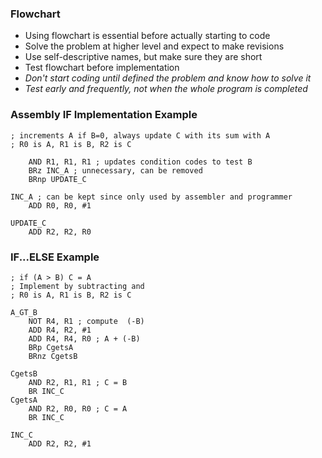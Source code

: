 ### Flowchart
- Using flowchart is essential before actually starting to code
- Solve the problem at higher level and expect to make revisions
- Use self-descriptive names, but make sure they are short
- Test flowchart before implementation
- *Don't start coding until defined the problem and know how to solve it*
- *Test early and frequently, not when the whole program is completed*

### Assembly IF Implementation Example
```
; increments A if B=0, always update C with its sum with A
; R0 is A, R1 is B, R2 is C

	AND R1, R1, R1 ; updates condition codes to test B
	BRz INC_A ; unnecessary, can be removed
	BRnp UPDATE_C

INC_A ; can be kept since only used by assembler and programmer
	ADD R0, R0, #1

UPDATE_C 
	ADD R2, R2, R0
```

### IF...ELSE Example
```
; if (A > B) C = A
; Implement by subtracting and 
; R0 is A, R1 is B, R2 is C

A_GT_B
	NOT R4, R1 ; compute  (-B)
	ADD R4, R2, #1
	ADD R4, R4, R0 ; A + (-B)
	BRp CgetsA
	BRnz CgetsB

CgetsB
	AND R2, R1, R1 ; C = B
	BR INC_C
CgetsA
	AND R2, R0, R0 ; C = A
	BR INC_C

INC_C
	ADD R2, R2, #1
```